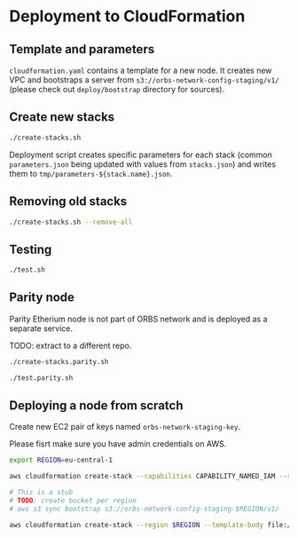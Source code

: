 # Deployment to CloudFormation

## Template and parameters

`cloudformation.yaml` contains a template for a new node. It creates new VPC and bootstraps a server from `s3://orbs-network-config-staging/v1/` (please check out `deploy/bootstrap` directory for sources).

## Create new stacks

```bash
./create-stacks.sh
```

Deployment script creates specific parameters for each stack (common `parameters.json` being updated with values from `stacks.json`) and writes them to `tmp/parameters-${stack.name}.json`.

## Removing old stacks

```bash
./create-stacks.sh --remove-all
```

## Testing

```bash
./test.sh
```

## Parity node

Parity Etherium node is not part of ORBS network and is deployed as a separate service.

TODO: extract to a different repo.

```bash
./create-stacks.parity.sh
```

```bash
./test.parity.sh
```

## Deploying a node from scratch

Create new EC2 pair of keys named `orbs-network-staging-key`.

Please fisrt make sure you have admin credentials on AWS.


```bash
export REGION=eu-central-1
```

```bash
aws cloudformation create-stack --capabilities CAPABILITY_NAMED_IAM --region $REGION --template-body file://`pwd`/basic-infrastructure.yaml --stack-name basic-infrastructure
```

```bash
# This is a stub
# TODO: create bucket per region
# aws s3 sync bootstrap s3://orbs-network-config-staging-$REGION/v1/
```

```bash
aws cloudformation create-stack --region $REGION --template-body file://`pwd`/cloudformation.yaml --parameters "$(cat parameters.standalone.json)" --stack-name orbs-network-node
```
